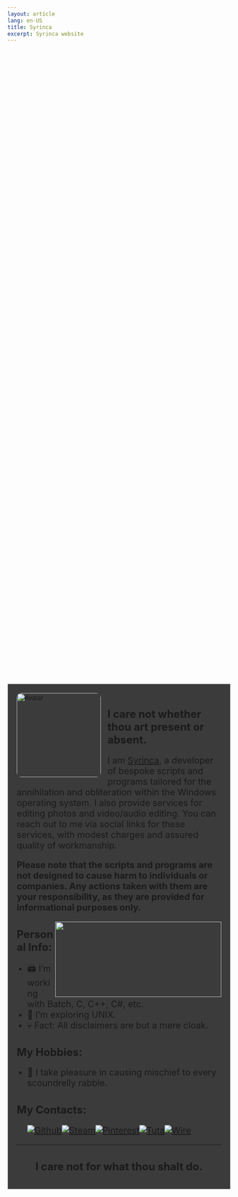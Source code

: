 ```yaml
---
layout: article
lang: en-US
title: Syrinca
excerpt: Syrinca website
---
```

<style>
  .container {
    display: flex;
    justify-content: center;
    align-items: center;
    height: 100vh; /* Добавляем высоту 100% от высоты видимой области */
  }
  
  .content {
    max-width: 800px;
    text-align: left;
    border: 1px solid #ccc;
    padding: 20px;
    background-color: rgba(12, 12, 12, 0.8);
  }
  
  h1, h2 {
    font-size: 24px;
    font-weight: bold;
  }

  p, li {
    font-size: 20px;
  }
</style>

<div class="container">
  <div class="content">
    <img src="https://github.com/Syrinca/Syrinca.github.io/assets/165695271/accd685d-7068-459b-a9a8-79d05470c062" alt="Avatar" style="float: left; height: 190px; width: 190px; border-radius: 10px;">
    <img src="https://github.com/Syrinca/Syrinca.github.io/assets/165695271/eb958813-b3ae-4d71-8508-90a6000dff41" alt="" style="float: left; height: 190px; width: 15px;">
    <h1>I care not whether thou art present or absent.</h1>
    <p>I am <a href="https://www.youtube.com/watch?v=E6-lxB4G814" target="_blank">Syrinca</a>, a developer of bespoke scripts and programs tailored for the annihilation and obliteration within the Windows         operating system. I also provide services for editing photos and video/audio editing. You can reach out to me via social links for these services, with modest charges and assured quality of workmanship.</p>
    <p><strong>Please note that the scripts and programs are not designed to cause harm to individuals or companies. Any actions taken with them are your responsibility, as they are provided for 
    informational purposes only.</strong></p>
    <img align="right" height="170" width="375" alt="" src="https://github-readme-stats.vercel.app/api/top-langs/?username=Syrinca&layout=compact">
    <h2>Personal Info:</h2>
    <ul>
      <li>🖨 I’m working with Batch, C, C++, C#, etc.</li>
      <li>🧮 I’m exploring UNIX.</li>
      <li>💀 Fact: All disclaimers are but a mere cloak.</li>
    </ul>
    <h2>My Hobbies:</h2>
    <ul>
      <li>🚯 I take pleasure in causing mischief to every scoundrelly rabble.</li>
    </ul>
    <h2>My Contacts:</h2>
    <ul>
      <p><a href="https://github.com/Syrinca" target="_blank"><img alt="Github" src="https://img.shields.io/badge/GitHub-%2312100E.svg?&style=for-the-badge&logo=Github&logoColor=white" /></a><a href="https://steamcommunity.com/id/syrinca/" target="_blank"><img alt="Steam" src="https://img.shields.io/badge/steam-%23000000.svg?style=for-the-badge&logo=steam&logoColor=white" /></a><a href="https://pinterest.com/syrincaofficial" target="_blank"><img alt="Pinterest" src="https://img.shields.io/badge/Pinterest-%23E60023.svg?style=for-the-badge&logo=Pinterest&logoColor=white" /></a><a href="mailto:syrinca@tuta.io" target="_blank"><img alt="Tuta" src="https://img.shields.io/badge/Tutanota-840010?style=for-the-badge&logo=Tutanota&logoColor=white" /></a><a href="https://account.wire.com/user-profile/?id=94302493-c3b9-48ef-a171-94492cdbafc8" target="_blank"><img alt="Wire" src="https://img.shields.io/badge/Wire-B71C1C?style=for-the-badge&logo=wire&logoColor=white" /></a></p>
    </ul>
    <hr>
    <div style="text-align: center;">
      <h1>I care not for what thou shalt do.</h1>
    </div>
  </div>
</div>
